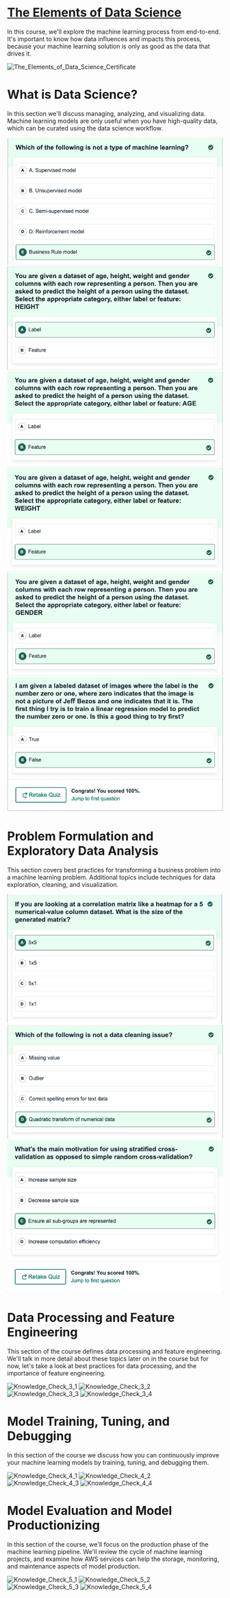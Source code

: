 # [The Elements of Data Science](https://www.aws.training/Details/eLearning?id=26598)
In this course, we'll explore the machine learning process from end-to-end. It's important to know how data influences and impacts this process, because your machine learning solution is only as good as the data that drives it.

![The_Elements_of_Data_Science_Certificate](/The_Elements_of_Data_Science/images/The_Elements_of_Data_Science_Certificate.PNG)

# What is Data Science?
In this section we'll discuss managing, analyzing, and visualizing data. Machine learning models are only useful when you have high-quality data, which can be curated using the data science workflow.

![Knowledge_Check_1_1](/The_Elements_of_Data_Science/images/Knowledge%20check%201.1.PNG)
![Knowledge_Check_1_2](/The_Elements_of_Data_Science/images/Knowledge%20check%201.2.PNG)
![Knowledge_Check_1_3](/The_Elements_of_Data_Science/images/Knowledge%20check%201.3.PNG)
![Knowledge_Check_1_4](/The_Elements_of_Data_Science/images/Knowledge%20check%201.4.PNG)
![Knowledge_Check_1_5](/The_Elements_of_Data_Science/images/Knowledge%20check%201.5.PNG)
![Knowledge_Check_1_6](/The_Elements_of_Data_Science/images/Knowledge%20check%201.6.PNG)

# Problem Formulation and Exploratory Data Analysis
This section covers best practices for transforming a business problem into a machine learning problem. Additional topics include techniques for data exploration, cleaning, and visualization.

![Knowledge_Check_2_1](/The_Elements_of_Data_Science/images/Knowledge%20check%202.1.PNG)
![Knowledge_Check_2_2](/The_Elements_of_Data_Science/images/Knowledge%20check%202.2.PNG)
![Knowledge_Check_2_3](/The_Elements_of_Data_Science/images/Knowledge%20check%202.3.PNG)

# Data Processing and Feature Engineering
This section of the course defines data processing and feature engineering. We'll talk in more detail about these topics later on in the course but for now, let's take a look at best practices for data processing, and the importance of feature engineering. 

![Knowledge_Check_3_1](/The_Elements_of_Data_Science/images/Knowledge_Check_3_1.PNG)
![Knowledge_Check_3_2](/The_Elements_of_Data_Science/images/Knowledge_Check_3_2.PNG)
![Knowledge_Check_3_3](/The_Elements_of_Data_Science/images/Knowledge_Check_3_3.PNG)
![Knowledge_Check_3_4](/The_Elements_of_Data_Science/images/Knowledge_Check_3_4.PNG)

# Model Training, Tuning, and Debugging
In this section of the course we discuss how you can continuously improve your machine learning models by training, tuning, and debugging them.  

![Knowledge_Check_4_1](/The_Elements_of_Data_Science/images/Knowledge_Check_4_1.PNG)
![Knowledge_Check_4_2](/The_Elements_of_Data_Science/images/Knowledge_Check_4_2.PNG)
![Knowledge_Check_4_3](/The_Elements_of_Data_Science/images/Knowledge_Check_4_3.PNG)
![Knowledge_Check_4_4](/The_Elements_of_Data_Science/images/Knowledge_Check_4_4.PNG)

# Model Evaluation and Model Productionizing
In this section of the course, we'll focus on the production phase of the machine learning pipeline. We'll review the cycle of machine learning projects, and examine how AWS services can help the storage, monitoring, and maintenance aspects of model production.  

![Knowledge_Check_5_1](/The_Elements_of_Data_Science/images/Knowledge_Check_5_1.PNG)
![Knowledge_Check_5_2](/The_Elements_of_Data_Science/images/Knowledge_Check_5_2.PNG)
![Knowledge_Check_5_3](/The_Elements_of_Data_Science/images/Knowledge_Check_5_3.PNG)
![Knowledge_Check_5_4](/The_Elements_of_Data_Science/images/Knowledge_Check_5_4.PNG)
